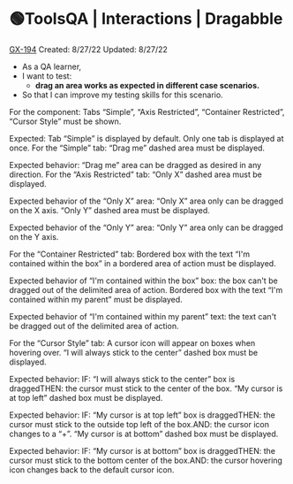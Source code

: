 # 🟢ToolsQA | Interactions | Dragabble

[GX-194](https://upexgalaxy0.atlassian.net/browse/GX-194) Created: 8/27/22 Updated: 8/27/22

*   As a QA learner,
*   I want to test:
    *   **drag an area works as expected in different case scenarios.**
*   So that I can improve my testing skills for this scenario.

For the component:
Tabs “Simple”, “Axis Restricted”, “Container Restricted”, “Cursor Style” must be shown.

Expected:
Tab “Simple” is displayed by default.
Only one tab is displayed at once.
For the “Simple” tab:
“Drag me” dashed area must be displayed.

Expected behavior: 
“Drag me” area can be dragged as desired in any direction. 
For the “Axis Restricted” tab:
“Only X” dashed area must be displayed.

Expected behavior of the “Only X” area:
“Only X” area only can be dragged on the X axis.
“Only Y” dashed area must be displayed.

Expected behavior of the “Only Y” area:
“Only Y” area only can be dragged on the Y axis.

For the “Container Restricted” tab:
Bordered box with the text “I'm contained within the box” in a bordered area of action must be displayed.

Expected behavior of “I'm contained within the box” box:
the box can't be dragged out of the delimited area of action.
Bordered box with the text “I'm contained within my parent” must be displayed. 

Expected behavior of “I'm contained within my parent” text:
the text can't be dragged out of the delimited area of action.

For the “Cursor Style” tab:
A cursor icon will appear on boxes when hovering over.
“I will always stick to the center” dashed box must be displayed.

Expected behavior: 
IF: “I will always stick to the center” box is draggedTHEN: the cursor must stick to the center of the box.
“My cursor is at top left” dashed box must be displayed.

Expected behavior: 
IF: “My cursor is at top left” box is draggedTHEN: the cursor must stick to the outside top left of the box.AND: the cursor icon changes to a “+”.
“My cursor is at bottom” dashed box must be displayed.

Expected behavior: 
IF: “My cursor is at bottom” box is draggedTHEN: the cursor must stick to the bottom center of the box.AND: the cursor hovering icon changes back to the default cursor icon.
